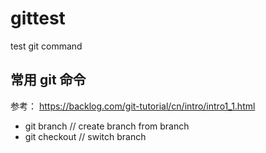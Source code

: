 # gittest
test git command

## 常用 git 命令
参考： https://backlog.com/git-tutorial/cn/intro/intro1_1.html

* git branch <branch-name> // create branch from branch
* git checkout <branch-name> // switch branch